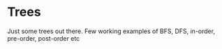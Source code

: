 # Trees
Just some trees out there. Few working examples of BFS, DFS, in-order, pre-order, post-order etc
